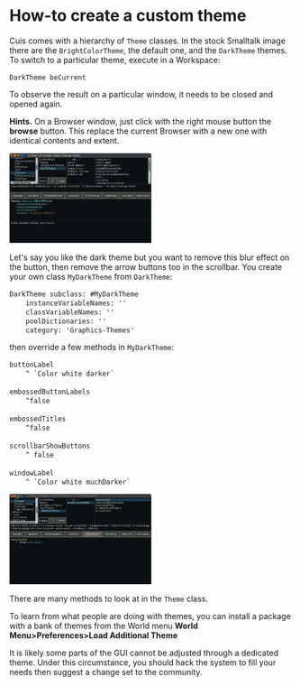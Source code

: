 # How-to create a custom theme

Cuis comes with a hierarchy of `Theme` classes. In the stock Smalltalk
image there are the `BrightColorTheme`, the default one, and the
`DarkTheme` themes. To switch to a particular theme, execute in a
Workspace:

```smalltalk
DarkTheme beCurrent
```

To observe the result on a particular window, it needs to be closed
and opened again. 

**Hints.** On a Browser window, just click with the right mouse button
the **browse** button. This replace the current Browser with a new one
with identical contents and extent.

<img src="DarkTheme.png" alt="The dark theme" width="50%"/>

Let's say you like the dark theme but you want to remove this blur
effect on the button, then remove the arrow buttons too in the
scrollbar. You create your own class `MyDarkTheme` from `DarkTheme`:

```smalltalk
DarkTheme subclass: #MyDarkTheme
	instanceVariableNames: ''
	classVariableNames: ''
	poolDictionaries: ''
	category: 'Graphics-Themes'
```

then override a few methods in `MyDarkTheme`:

```smalltalk
buttonLabel
	^ `Color white darker`
	
embossedButtonLabels
	^false

embossedTitles
	^false
	
scrollbarShowButtons
	^ false

windowLabel
	^ `Color white muchDarker`
```

<img src="myDarkTheme.png" alt="My dark theme" width="50%"/>


There are many methods to look at in the `Theme` class.

To learn from what people are doing with themes, you can install a
package with a bank of themes from the World menu **World
Menu>Preferences>Load Additional Theme**

It is likely some parts of the GUI cannot be adjusted through a
dedicated theme. Under this circumstance, you should hack the system
to fill your needs then suggest a change set to the community.
